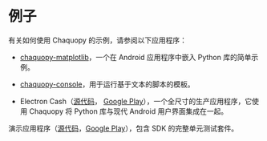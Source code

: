 # 例子
有关如何使用 Chaquopy 的示例，请参阅以下应用程序：

- [chaquopy-matplotlib](https://github.com/chaquo/chaquopy-matplotlib)，一个在 Android 应用程序中嵌入 Python 库的简单示例。

- [chaquopy-console](https://github.com/chaquo/chaquopy-console)，用于运行基于文本的脚本的模板。

- Electron Cash（[源代码](https://github.com/Electron-Cash/Electron-Cash/tree/master/android)， [Google Play](https://play.google.com/store/apps/details?id=org.electroncash.wallet)），一个全尺寸的生产应用程序，它使用 Chaquopy 将 Python 库与现代 Android 用户界面集成在一起。

演示应用程序（[源代码](https://github.com/chaquo/chaquopy/tree/master/demo)，[Google Play](https://play.google.com/store/apps/details?id=com.chaquo.python.demo3)），包含 SDK 的完整单元测试套件。